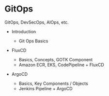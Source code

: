 # GitOps

GitOps, DevSecOps, AIOps, etc.

- Introduction
  - Git Ops Basics

- FluxCD
  - Basics, Concepts, GOTK Component
  - Amazon ECR, EKS, CodePipeline + FluxCD

- ArgoCD
  - Basics, Key Components / Objects
  - Jenkins Pipeline + ArgoCD


<Comment />
